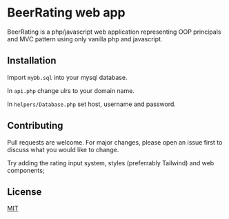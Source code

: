 # BeerRating web app

BeerRating is a php/javascript web application representing OOP principals and MVC pattern using only vanilla php and javascript.

## Installation

Import `myDb.sql` into your mysql database.

In `api.php` change ulrs to your domain name.

In `helpers/Database.php` set host, username and password.


## Contributing
Pull requests are welcome. For major changes, please open an issue first to discuss what you would like to change.

Try adding the rating input system, styles (preferrably Tailwind) and web components;

## License
[MIT](https://choosealicense.com/licenses/mit/)
